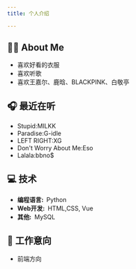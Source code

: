 ```yaml
---
title: 个人介绍

---
```

## 🤦‍♂️ About Me

- 喜欢好看的衣服
- 喜欢听歌
- 喜欢王嘉尔、鹿晗、BLACKPINK、白敬亭

## 🎧 最近在听
- Stupid:MILKK
- Paradise:G-idle
- LEFT RIGHT:XG
- Don't Worry About Me:Eso
- Lalala:bbno$

## 💻 技术

- **编程语言:**&ensp;Python
- **Web开发:**&ensp;HTML,CSS, Vue
- **其他:**&ensp;MySQL


## 📝 工作意向
- 前端方向



